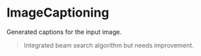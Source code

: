 # ImageCaptioning
Generated captions for the input image.
>Integrated beam search algorithm but needs improvement.

